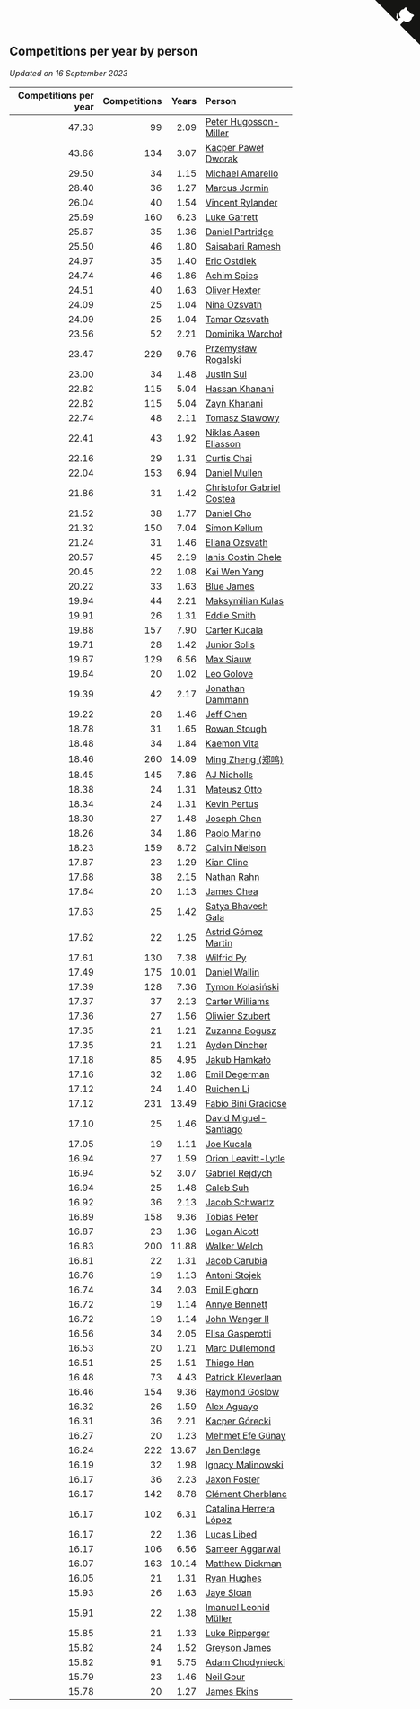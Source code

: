 ## Competitions per year by person

*Updated on 16 September 2023*

| Competitions per year | Competitions | Years | Person |
| ---: | ---: | ---: | :--- |
| 47.33 | 99 | 2.09 | [Peter Hugosson-Miller](https://www.worldcubeassociation.org/persons/2021HUGO01) |
| 43.66 | 134 | 3.07 | [Kacper Paweł Dworak](https://www.worldcubeassociation.org/persons/2020DWOR01) |
| 29.50 | 34 | 1.15 | [Michael Amarello](https://www.worldcubeassociation.org/persons/2022AMAR09) |
| 28.40 | 36 | 1.27 | [Marcus Jormin](https://www.worldcubeassociation.org/persons/2022JORM01) |
| 26.04 | 40 | 1.54 | [Vincent Rylander](https://www.worldcubeassociation.org/persons/2022RYLA01) |
| 25.69 | 160 | 6.23 | [Luke Garrett](https://www.worldcubeassociation.org/persons/2017GARR05) |
| 25.67 | 35 | 1.36 | [Daniel Partridge](https://www.worldcubeassociation.org/persons/2022PART02) |
| 25.50 | 46 | 1.80 | [Saisabari Ramesh](https://www.worldcubeassociation.org/persons/2021RAME01) |
| 24.97 | 35 | 1.40 | [Eric Ostdiek](https://www.worldcubeassociation.org/persons/2022OSTD01) |
| 24.74 | 46 | 1.86 | [Achim Spies](https://www.worldcubeassociation.org/persons/2021SPIE01) |
| 24.51 | 40 | 1.63 | [Oliver Hexter](https://www.worldcubeassociation.org/persons/2022HEXT01) |
| 24.09 | 25 | 1.04 | [Nina Ozsvath](https://www.worldcubeassociation.org/persons/2022OZSV03) |
| 24.09 | 25 | 1.04 | [Tamar Ozsvath](https://www.worldcubeassociation.org/persons/2022OZSV04) |
| 23.56 | 52 | 2.21 | [Dominika Warchoł](https://www.worldcubeassociation.org/persons/2021WARC01) |
| 23.47 | 229 | 9.76 | [Przemysław Rogalski](https://www.worldcubeassociation.org/persons/2013ROGA02) |
| 23.00 | 34 | 1.48 | [Justin Sui](https://www.worldcubeassociation.org/persons/2022SUIJ01) |
| 22.82 | 115 | 5.04 | [Hassan Khanani](https://www.worldcubeassociation.org/persons/2018KHAN26) |
| 22.82 | 115 | 5.04 | [Zayn Khanani](https://www.worldcubeassociation.org/persons/2018KHAN28) |
| 22.74 | 48 | 2.11 | [Tomasz Stawowy](https://www.worldcubeassociation.org/persons/2021STAW01) |
| 22.41 | 43 | 1.92 | [Niklas Aasen Eliasson](https://www.worldcubeassociation.org/persons/2021ELIA01) |
| 22.16 | 29 | 1.31 | [Curtis Chai](https://www.worldcubeassociation.org/persons/2022CHAI02) |
| 22.04 | 153 | 6.94 | [Daniel Mullen](https://www.worldcubeassociation.org/persons/2016MULL04) |
| 21.86 | 31 | 1.42 | [Christofor Gabriel Costea](https://www.worldcubeassociation.org/persons/2022COST03) |
| 21.52 | 38 | 1.77 | [Daniel Cho](https://www.worldcubeassociation.org/persons/2021CHOD01) |
| 21.32 | 150 | 7.04 | [Simon Kellum](https://www.worldcubeassociation.org/persons/2016KELL12) |
| 21.24 | 31 | 1.46 | [Eliana Ozsvath](https://www.worldcubeassociation.org/persons/2022OZSV01) |
| 20.57 | 45 | 2.19 | [Ianis Costin Chele](https://www.worldcubeassociation.org/persons/2021CHEL01) |
| 20.45 | 22 | 1.08 | [Kai Wen Yang](https://www.worldcubeassociation.org/persons/2022YANG19) |
| 20.22 | 33 | 1.63 | [Blue James](https://www.worldcubeassociation.org/persons/2022JAME01) |
| 19.94 | 44 | 2.21 | [Maksymilian Kulas](https://www.worldcubeassociation.org/persons/2021KULA02) |
| 19.91 | 26 | 1.31 | [Eddie Smith](https://www.worldcubeassociation.org/persons/2022SMIT20) |
| 19.88 | 157 | 7.90 | [Carter Kucala](https://www.worldcubeassociation.org/persons/2015KUCA01) |
| 19.71 | 28 | 1.42 | [Junior Solis](https://www.worldcubeassociation.org/persons/2022SOLI03) |
| 19.67 | 129 | 6.56 | [Max Siauw](https://www.worldcubeassociation.org/persons/2017SIAU02) |
| 19.64 | 20 | 1.02 | [Leo Golove](https://www.worldcubeassociation.org/persons/2022GOLO02) |
| 19.39 | 42 | 2.17 | [Jonathan Dammann](https://www.worldcubeassociation.org/persons/2021DAMM01) |
| 19.22 | 28 | 1.46 | [Jeff Chen](https://www.worldcubeassociation.org/persons/2022CHEN19) |
| 18.78 | 31 | 1.65 | [Rowan Stough](https://www.worldcubeassociation.org/persons/2022STOU01) |
| 18.48 | 34 | 1.84 | [Kaemon Vita](https://www.worldcubeassociation.org/persons/2021VITA01) |
| 18.46 | 260 | 14.09 | [Ming Zheng (郑鸣)](https://www.worldcubeassociation.org/persons/2009ZHEN11) |
| 18.45 | 145 | 7.86 | [AJ Nicholls](https://www.worldcubeassociation.org/persons/2015NICH04) |
| 18.38 | 24 | 1.31 | [Mateusz Otto](https://www.worldcubeassociation.org/persons/2022OTTO01) |
| 18.34 | 24 | 1.31 | [Kevin Pertus](https://www.worldcubeassociation.org/persons/2022PERT01) |
| 18.30 | 27 | 1.48 | [Joseph Chen](https://www.worldcubeassociation.org/persons/2022CHEN16) |
| 18.26 | 34 | 1.86 | [Paolo Marino](https://www.worldcubeassociation.org/persons/2021MARI04) |
| 18.23 | 159 | 8.72 | [Calvin Nielson](https://www.worldcubeassociation.org/persons/2014NIEL03) |
| 17.87 | 23 | 1.29 | [Kian Cline](https://www.worldcubeassociation.org/persons/2022CLIN01) |
| 17.68 | 38 | 2.15 | [Nathan Rahn](https://www.worldcubeassociation.org/persons/2021RAHN01) |
| 17.64 | 20 | 1.13 | [James Chea](https://www.worldcubeassociation.org/persons/2022CHEA05) |
| 17.63 | 25 | 1.42 | [Satya Bhavesh Gala](https://www.worldcubeassociation.org/persons/2022GALA03) |
| 17.62 | 22 | 1.25 | [Astrid Gómez Martin](https://www.worldcubeassociation.org/persons/2022MART26) |
| 17.61 | 130 | 7.38 | [Wilfrid Py](https://www.worldcubeassociation.org/persons/2016PYWI01) |
| 17.49 | 175 | 10.01 | [Daniel Wallin](https://www.worldcubeassociation.org/persons/2013WALL03) |
| 17.39 | 128 | 7.36 | [Tymon Kolasiński](https://www.worldcubeassociation.org/persons/2016KOLA02) |
| 17.37 | 37 | 2.13 | [Carter Williams](https://www.worldcubeassociation.org/persons/2021WILL06) |
| 17.36 | 27 | 1.56 | [Oliwier Szubert](https://www.worldcubeassociation.org/persons/2022SZUB01) |
| 17.35 | 21 | 1.21 | [Zuzanna Bogusz](https://www.worldcubeassociation.org/persons/2022BOGU01) |
| 17.35 | 21 | 1.21 | [Ayden Dincher](https://www.worldcubeassociation.org/persons/2022DINC01) |
| 17.18 | 85 | 4.95 | [Jakub Hamkało](https://www.worldcubeassociation.org/persons/2018HAMK01) |
| 17.16 | 32 | 1.86 | [Emil Degerman](https://www.worldcubeassociation.org/persons/2021DEGE01) |
| 17.12 | 24 | 1.40 | [Ruichen Li](https://www.worldcubeassociation.org/persons/2022LIRU02) |
| 17.12 | 231 | 13.49 | [Fabio Bini Graciose](https://www.worldcubeassociation.org/persons/2010GRAC02) |
| 17.10 | 25 | 1.46 | [David Miguel-Santiago](https://www.worldcubeassociation.org/persons/2022MIGU02) |
| 17.05 | 19 | 1.11 | [Joe Kucala](https://www.worldcubeassociation.org/persons/2022KUCA01) |
| 16.94 | 27 | 1.59 | [Orion Leavitt-Lytle](https://www.worldcubeassociation.org/persons/2022LEAV01) |
| 16.94 | 52 | 3.07 | [Gabriel Rejdych](https://www.worldcubeassociation.org/persons/2020REJD01) |
| 16.94 | 25 | 1.48 | [Caleb Suh](https://www.worldcubeassociation.org/persons/2022SUHC01) |
| 16.92 | 36 | 2.13 | [Jacob Schwartz](https://www.worldcubeassociation.org/persons/2021SCHW01) |
| 16.89 | 158 | 9.36 | [Tobias Peter](https://www.worldcubeassociation.org/persons/2014PETE03) |
| 16.87 | 23 | 1.36 | [Logan Alcott](https://www.worldcubeassociation.org/persons/2022ALCO02) |
| 16.83 | 200 | 11.88 | [Walker Welch](https://www.worldcubeassociation.org/persons/2011WELC01) |
| 16.81 | 22 | 1.31 | [Jacob Carubia](https://www.worldcubeassociation.org/persons/2022CARU02) |
| 16.76 | 19 | 1.13 | [Antoni Stojek](https://www.worldcubeassociation.org/persons/2022STOJ03) |
| 16.74 | 34 | 2.03 | [Emil Elghorn](https://www.worldcubeassociation.org/persons/2021ELGH01) |
| 16.72 | 19 | 1.14 | [Annye Bennett](https://www.worldcubeassociation.org/persons/2022BENN11) |
| 16.72 | 19 | 1.14 | [John Wanger II](https://www.worldcubeassociation.org/persons/2022WANG39) |
| 16.56 | 34 | 2.05 | [Elisa Gasperotti](https://www.worldcubeassociation.org/persons/2021GASP01) |
| 16.53 | 20 | 1.21 | [Marc Dullemond](https://www.worldcubeassociation.org/persons/2022DULL01) |
| 16.51 | 25 | 1.51 | [Thiago Han](https://www.worldcubeassociation.org/persons/2022HANT01) |
| 16.48 | 73 | 4.43 | [Patrick Kleverlaan](https://www.worldcubeassociation.org/persons/2019KLEV01) |
| 16.46 | 154 | 9.36 | [Raymond Goslow](https://www.worldcubeassociation.org/persons/2014GOSL01) |
| 16.32 | 26 | 1.59 | [Alex Aguayo](https://www.worldcubeassociation.org/persons/2022AGUA01) |
| 16.31 | 36 | 2.21 | [Kacper Górecki](https://www.worldcubeassociation.org/persons/2021GORE01) |
| 16.27 | 20 | 1.23 | [Mehmet Efe Günay](https://www.worldcubeassociation.org/persons/2022GUNA05) |
| 16.24 | 222 | 13.67 | [Jan Bentlage](https://www.worldcubeassociation.org/persons/2010BENT01) |
| 16.19 | 32 | 1.98 | [Ignacy Malinowski](https://www.worldcubeassociation.org/persons/2021MALI02) |
| 16.17 | 36 | 2.23 | [Jaxon Foster](https://www.worldcubeassociation.org/persons/2021FOST01) |
| 16.17 | 142 | 8.78 | [Clément Cherblanc](https://www.worldcubeassociation.org/persons/2014CHER05) |
| 16.17 | 102 | 6.31 | [Catalina Herrera López](https://www.worldcubeassociation.org/persons/2017LOPE31) |
| 16.17 | 22 | 1.36 | [Lucas Libed](https://www.worldcubeassociation.org/persons/2022LIBE02) |
| 16.17 | 106 | 6.56 | [Sameer Aggarwal](https://www.worldcubeassociation.org/persons/2017AGGA01) |
| 16.07 | 163 | 10.14 | [Matthew Dickman](https://www.worldcubeassociation.org/persons/2013DICK01) |
| 16.05 | 21 | 1.31 | [Ryan Hughes](https://www.worldcubeassociation.org/persons/2022HUGH04) |
| 15.93 | 26 | 1.63 | [Jaye Sloan](https://www.worldcubeassociation.org/persons/2022SLOA01) |
| 15.91 | 22 | 1.38 | [Imanuel Leonid Müller](https://www.worldcubeassociation.org/persons/2022MULL02) |
| 15.85 | 21 | 1.33 | [Luke Ripperger](https://www.worldcubeassociation.org/persons/2022RIPP01) |
| 15.82 | 24 | 1.52 | [Greyson James](https://www.worldcubeassociation.org/persons/2022JAME02) |
| 15.82 | 91 | 5.75 | [Adam Chodyniecki](https://www.worldcubeassociation.org/persons/2017CHOD02) |
| 15.79 | 23 | 1.46 | [Neil Gour](https://www.worldcubeassociation.org/persons/2022GOUR01) |
| 15.78 | 20 | 1.27 | [James Ekins](https://www.worldcubeassociation.org/persons/2022EKIN01) |


<a href="https://github.com/jonatanklosko/wca_statistics" class="github-corner" aria-label="View source on Github"><svg width="80" height="80" viewBox="0 0 250 250" style="fill:#151513; color:#fff; position: absolute; top: 0; border: 0; right: 0;" aria-hidden="true"><path d="M0,0 L115,115 L130,115 L142,142 L250,250 L250,0 Z"></path><path d="M128.3,109.0 C113.8,99.7 119.0,89.6 119.0,89.6 C122.0,82.7 120.5,78.6 120.5,78.6 C119.2,72.0 123.4,76.3 123.4,76.3 C127.3,80.9 125.5,87.3 125.5,87.3 C122.9,97.6 130.6,101.9 134.4,103.2" fill="currentColor" style="transform-origin: 130px 106px;" class="octo-arm"></path><path d="M115.0,115.0 C114.9,115.1 118.7,116.5 119.8,115.4 L133.7,101.6 C136.9,99.2 139.9,98.4 142.2,98.6 C133.8,88.0 127.5,74.4 143.8,58.0 C148.5,53.4 154.0,51.2 159.7,51.0 C160.3,49.4 163.2,43.6 171.4,40.1 C171.4,40.1 176.1,42.5 178.8,56.2 C183.1,58.6 187.2,61.8 190.9,65.4 C194.5,69.0 197.7,73.2 200.1,77.6 C213.8,80.2 216.3,84.9 216.3,84.9 C212.7,93.1 206.9,96.0 205.4,96.6 C205.1,102.4 203.0,107.8 198.3,112.5 C181.9,128.9 168.3,122.5 157.7,114.1 C157.9,116.9 156.7,120.9 152.7,124.9 L141.0,136.5 C139.8,137.7 141.6,141.9 141.8,141.8 Z" fill="currentColor" class="octo-body"></path></svg></a><style>.github-corner:hover .octo-arm{animation:octocat-wave 560ms ease-in-out}@keyframes octocat-wave{0%,100%{transform:rotate(0)}20%,60%{transform:rotate(-25deg)}40%,80%{transform:rotate(10deg)}}@media (max-width:500px){.github-corner:hover .octo-arm{animation:none}.github-corner .octo-arm{animation:octocat-wave 560ms ease-in-out}}</style>
